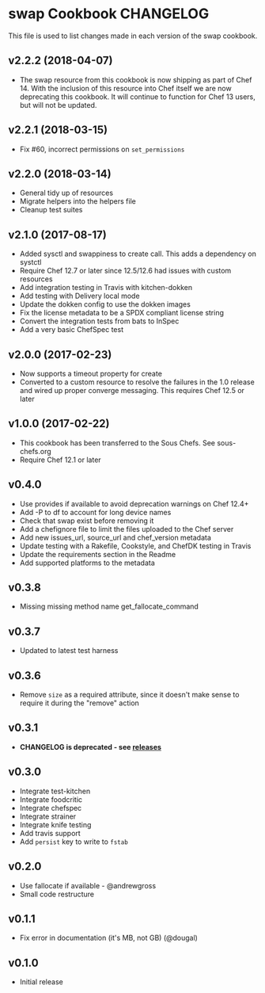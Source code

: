 # swap Cookbook CHANGELOG

This file is used to list changes made in each version of the swap cookbook.

## v2.2.2 (2018-04-07)

- The swap resource from this cookbook is now shipping as part of Chef 14\. With the inclusion of this resource into Chef itself we are now deprecating this cookbook. It will continue to function for Chef 13 users, but will not be updated.

## v2.2.1 (2018-03-15)

- Fix #60, incorrect permissions on `set_permissions`

## v2.2.0 (2018-03-14)

- General tidy up of resources
- Migrate helpers into the helpers file
- Cleanup test suites

## v2.1.0 (2017-08-17)

- Added sysctl and swappiness to create call. This adds a dependency on systctl
- Require Chef 12.7 or later since 12.5/12.6 had issues with custom resources
- Add integration testing in Travis with kitchen-dokken
- Add testing with Delivery local mode
- Update the dokken config to use the dokken images
- Fix the license metadata to be a SPDX compliant license string
- Convert the integration tests from bats to InSpec
- Add a very basic ChefSpec test

## v2.0.0 (2017-02-23)

- Now supports a timeout property for create
- Converted to a custom resource to resolve the failures in the 1.0 release and wired up proper converge messaging. This requires Chef 12.5 or later

## v1.0.0 (2017-02-22)

- This cookbook has been transferred to the Sous Chefs. See sous-chefs.org
- Require Chef 12.1 or later

## v0.4.0

- Use provides if available to avoid deprecation warnings on Chef 12.4+
- Add -P to df to account for long device names
- Check that swap exist before removing it
- Add a chefignore file to limit the files uploaded to the Chef server
- Add new issues_url, source_url and chef_version metadata
- Update testing with a Rakefile, Cookstyle, and ChefDK testing in Travis
- Update the requirements section in the Readme
- Add supported platforms to the metadata

## v0.3.8

- Missing missing method name get_fallocate_command

## v0.3.7

- Updated to latest test harness

## v0.3.6

- Remove `size` as a required attribute, since it doesn't make sense to require it during the "remove" action

## v0.3.1

- **CHANGELOG is deprecated - see [releases](https://github.com/sethvargo-cookbooks/swap/releases)**

## v0.3.0

- Integrate test-kitchen
- Integrate foodcritic
- Integrate chefspec
- Integrate strainer
- Integrate knife testing
- Add travis support
- Add `persist` key to write to `fstab`

## v0.2.0

- Use fallocate if available - @andrewgross
- Small code restructure

## v0.1.1

- Fix error in documentation (it's MB, not GB) (@dougal)

## v0.1.0

- Initial release
